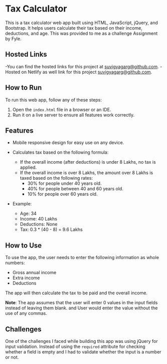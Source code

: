 # Tax Calculator

This is a tax calculator web app built using HTML, JavaScript, jQuery, and Bootstrap. It helps users calculate their tax based on their income, deductions, and age. This was provided to me as a challenge Assignment by Fyle.

## Hosted Links

-You can find the hosted links for this project at [suvigyagarg@github.com](https://suvigyagarg.github.io/Tax-Calculator/).
-Hosted on Netlify as well link for this project  [suvigyagarg@github.com](https://tax-calculator-suvigya.netlify.app/).

## How to Run

To run this web app, follow any of these steps:

1. Open the `index.html` file in a browser or an IDE.
2. Run it on a live server to ensure all features work correctly.

## Features

- Mobile responsive design for easy use on any device.
- Calculates tax based on the following formula:

    - If the overall income (after deductions) is under 8 Lakhs, no tax is applied.
    - If the overall income is over 8 Lakhs, the amount over 8 Lakhs is taxed based on the following rates:
        - 30% for people under 40 years old.
        - 40% for people between 40 and 60 years old.
        - 10% for people over 60 years old.

- Example:
    - Age: 34
    - Income: 40 Lakhs
    - Deductions: None
    - Tax: 0.3 * (40 - 8) = 9.6 Lakhs

## How to Use

To use the app, the user needs to enter the following information as whole numbers:

- Gross annual income
- Extra income
- Deductions

The app will then calculate the tax to be paid and the overall income.

**Note**: The app assumes that the user will enter 0 values in the input fields instead of leaving them blank. and User would enter the value without the use of any commas.

## Challenges

One of the challenges I faced while building this app was using jQuery for input validation. Instead of using the `required` attribute for checking whether a field is empty and I had to validate whether the input is a number or not.




